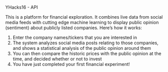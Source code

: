 YHacks16 - API

This is a platform for financial exploration. It combines live data from social media feeds with cutting edge machine learning to display public opinion (sentiment) about publicly listed companies. Here’s how it works:

1. Enter the company names/tickers that you are interested in
2. The system analyzes social media posts relating to those companies, and shows a statistical analysis of the public opinion around them
3. You can then compare the historic prices with the public opinion at the time, and decided whether or not to invest
4. You have just completed your first financial experiment!
